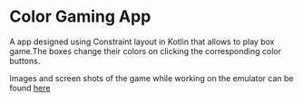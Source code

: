 # Color Gaming App
A app designed using Constraint layout in Kotlin that allows to play box game.The boxes change their colors on clicking the corresponding color buttons.

Images and screen shots of the game while working on the emulator can be found [here](https://github.com/rsrkpatwari1234/Sample_apps/tree/main/ColorMyViews/demo_images)
